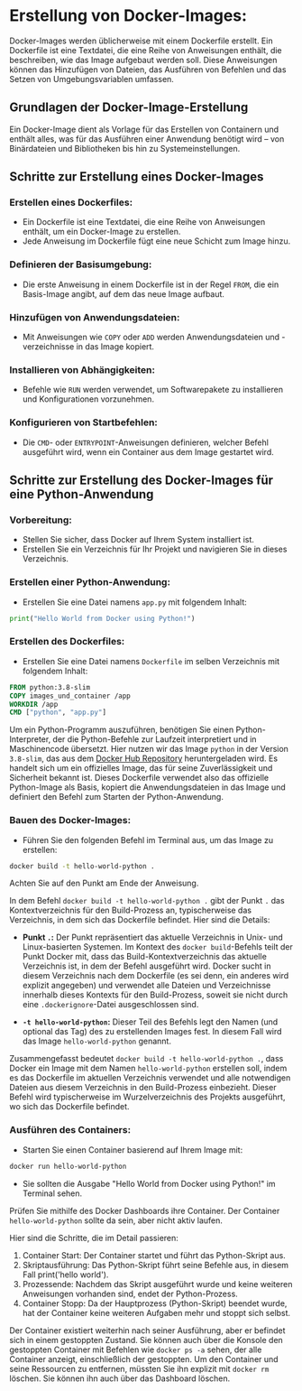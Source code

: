 # Erstellung von Docker-Images:

Docker-Images werden üblicherweise mit einem Dockerfile erstellt. Ein Dockerfile ist eine Textdatei, die eine Reihe von
Anweisungen enthält, die beschreiben, wie das Image aufgebaut werden soll. Diese Anweisungen können das Hinzufügen von
Dateien, das Ausführen von Befehlen und das Setzen von Umgebungsvariablen umfassen.

## Grundlagen der Docker-Image-Erstellung

Ein Docker-Image dient
als Vorlage für das Erstellen von Containern und enthält alles, was für das Ausführen einer Anwendung benötigt wird –
von Binärdateien und Bibliotheken bis hin zu Systemeinstellungen.

## Schritte zur Erstellung eines Docker-Images

### **Erstellen eines Dockerfiles:**

- Ein Dockerfile ist eine Textdatei, die eine Reihe von Anweisungen enthält, um ein Docker-Image zu erstellen.
- Jede Anweisung im Dockerfile fügt eine neue Schicht zum Image hinzu.

### **Definieren der Basisumgebung:**

- Die erste Anweisung in einem Dockerfile ist in der Regel `FROM`, die ein Basis-Image angibt, auf dem das neue
  Image aufbaut.

### **Hinzufügen von Anwendungsdateien:**

- Mit Anweisungen wie `COPY` oder `ADD` werden Anwendungsdateien und -verzeichnisse in das Image kopiert.

### **Installieren von Abhängigkeiten:**

- Befehle wie `RUN` werden verwendet, um Softwarepakete zu installieren und Konfigurationen vorzunehmen.

### **Konfigurieren von Startbefehlen:**

- Die `CMD`- oder `ENTRYPOINT`-Anweisungen definieren, welcher Befehl ausgeführt wird, wenn ein Container aus dem
  Image gestartet wird.

## Schritte zur Erstellung des Docker-Images für eine Python-Anwendung

### **Vorbereitung:**

- Stellen Sie sicher, dass Docker auf Ihrem System installiert ist.
- Erstellen Sie ein Verzeichnis für Ihr Projekt und navigieren Sie in dieses Verzeichnis.

### **Erstellen einer Python-Anwendung:**

- Erstellen Sie eine Datei namens `app.py` mit folgendem Inhalt:

```python
print("Hello World from Docker using Python!")
```

### **Erstellen des Dockerfiles:**

- Erstellen Sie eine Datei namens `Dockerfile` im selben Verzeichnis mit folgendem Inhalt:

```Dockerfile
FROM python:3.8-slim
COPY images_und_container /app
WORKDIR /app
CMD ["python", "app.py"]
```

Um ein Python-Programm auszuführen, benötigen Sie einen Python-Interpreter, der die Python-Befehle zur Laufzeit
interpretiert und in Maschinencode übersetzt.
Hier nutzen wir das Image `python` in der Version `3.8-slim`, das aus
dem [Docker Hub Repository](https://hub.docker.com/_/python) heruntergeladen wird. Es
handelt sich um ein offizielles Image, das für seine Zuverlässigkeit und Sicherheit bekannt ist.
Dieses Dockerfile verwendet also das offizielle Python-Image als Basis, kopiert die Anwendungsdateien in das Image und
definiert den Befehl zum Starten der Python-Anwendung.

### **Bauen des Docker-Images:**

- Führen Sie den folgenden Befehl im Terminal aus, um das Image zu erstellen:

```bash
docker build -t hello-world-python .
```

Achten Sie auf den Punkt am Ende der Anweisung.

In dem Befehl `docker build -t hello-world-python .` gibt der Punkt `.` das Kontextverzeichnis für den Build-Prozess
an, typischerweise das Verzeichnis, in dem sich das Dockerfile befindet. Hier sind die Details:

- **Punkt `.`:** Der Punkt repräsentiert das aktuelle Verzeichnis in Unix- und Linux-basierten Systemen. Im Kontext
  des `docker build`-Befehls teilt der Punkt Docker mit, dass das Build-Kontextverzeichnis das aktuelle Verzeichnis ist,
  in dem der Befehl ausgeführt wird. Docker sucht in diesem Verzeichnis nach dem Dockerfile (es sei denn, ein anderes
  wird explizit angegeben) und verwendet alle Dateien und Verzeichnisse innerhalb dieses Kontexts für den Build-Prozess,
  soweit sie nicht durch eine `.dockerignore`-Datei ausgeschlossen sind.

- **`-t hello-world-python`:** Dieser Teil des Befehls legt den Namen (und optional das Tag) des zu erstellenden Images
  fest. In diesem Fall wird das Image `hello-world-python` genannt.

Zusammengefasst bedeutet `docker build -t hello-world-python .`, dass Docker ein Image mit dem
Namen `hello-world-python` erstellen soll, indem es das Dockerfile im aktuellen Verzeichnis verwendet und alle
notwendigen Dateien aus diesem Verzeichnis in den Build-Prozess einbezieht. Dieser Befehl wird typischerweise im
Wurzelverzeichnis des Projekts ausgeführt, wo sich das Dockerfile befindet.

### **Ausführen des Containers:**

- Starten Sie einen Container basierend auf Ihrem Image mit:

```bash
docker run hello-world-python
```

- Sie sollten die Ausgabe "Hello World from Docker using Python!" im Terminal sehen.

Prüfen Sie mithilfe des Docker Dashboards ihre Container. Der Container `hello-world-python` sollte da sein, aber nicht
aktiv laufen.

Hier sind die Schritte, die im Detail passieren:

1. Container Start: Der Container startet und führt das Python-Skript aus.
2. Skriptausführung: Das Python-Skript führt seine Befehle aus, in diesem Fall print('hello world').
3. Prozessende: Nachdem das Skript ausgeführt wurde und keine weiteren Anweisungen vorhanden sind, endet der
   Python-Prozess.
4. Container Stopp: Da der Hauptprozess (Python-Skript) beendet wurde, hat der Container keine weiteren Aufgaben mehr
   und stoppt sich selbst.

Der Container existiert weiterhin nach seiner Ausführung, aber er befindet sich in einem gestoppten Zustand. Sie können
auch über die Konsole
den gestoppten Container mit Befehlen wie `docker ps -a` sehen, der alle Container anzeigt, einschließlich der gestoppten.
Um den Container und seine Ressourcen zu entfernen, müssten Sie ihn explizit mit `docker rm` löschen. Sie können ihn auch
über das Dashboard löschen.